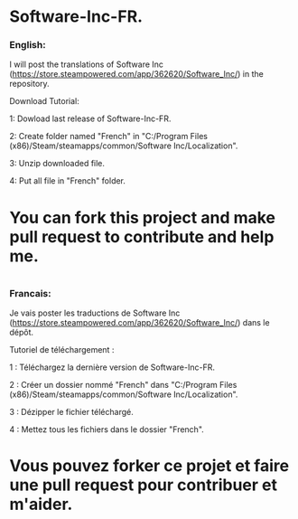 # Software-Inc-FR.

### English:

I will post the translations of Software Inc (https://store.steampowered.com/app/362620/Software_Inc/) in the repository.

Download Tutorial:


1: Dowload last release of Software-Inc-FR.

2: Create folder named "French" in "C:/Program Files (x86)/Steam/steamapps/common/Software Inc/Localization".

3: Unzip downloaded file.

4: Put all file in "French" folder.

# You can fork this project and make pull request to contribute and help me.

#

### Francais:

Je vais poster les traductions de Software Inc (https://store.steampowered.com/app/362620/Software_Inc/) dans le dépôt.

Tutoriel de téléchargement :


1 : Téléchargez la dernière version de Software-Inc-FR.

2 : Créer un dossier nommé "French" dans "C:/Program Files (x86)/Steam/steamapps/common/Software Inc/Localization".

3 : Dézipper le fichier téléchargé.

4 : Mettez tous les fichiers dans le dossier "French".

# Vous pouvez forker ce projet et faire une pull request pour contribuer et m'aider.
